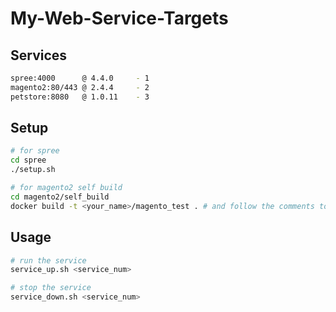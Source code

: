 # My-Web-Service-Targets

## Services
```bash
spree:4000      @ 4.4.0  	- 1
magento2:80/443 @ 2.4.4     - 2
petstore:8080   @ 1.0.11    - 3
```
## Setup
```bash
# for spree
cd spree
./setup.sh

# for magento2 self build
cd magento2/self_build
docker build -t <your_name>/magento_test . # and follow the comments to complete the setting
```

## Usage
```bash
# run the service
service_up.sh <service_num>

# stop the service
service_down.sh <service_num>
```
